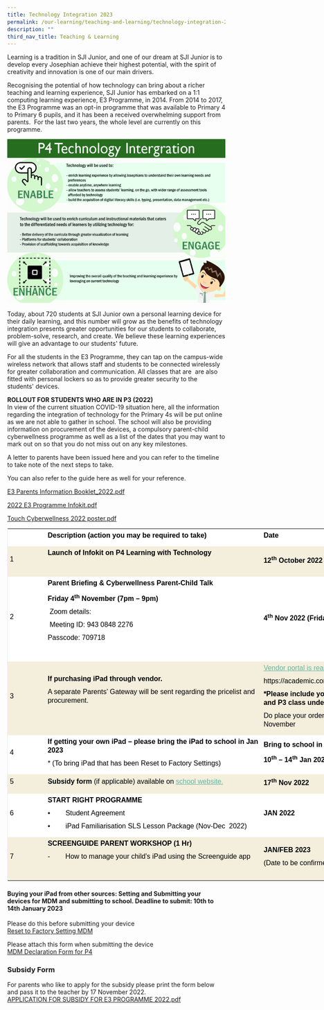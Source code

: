 ```yaml
---
title: Technology Integration 2023
permalink: /our-learning/teaching-and-learning/technology-integration-2023/
description: ""
third_nav_title: Teaching & Learning
---
```

Learning is a tradition in SJI Junior, and one of our dream at SJI Junior is to develop every Josephian achieve their highest potential, with the spirit of creativity and innovation is one of our main drivers.

Recognising the potential of how technology can bring about a richer teaching and learning experience, SJI Junior has embarked on a 1:1 computing learning experience, E3 Programme, in 2014. From 2014 to 2017, the E3 Programme was an opt-in programme that was available to Primary 4 to Primary 6 pupils, and it has been a received overwhelming support from parents.  For the last two years, the whole level are currently on this programme.

![P4 Technology vision.jpg](/images/P4%20Technology%20vision.jpg)

Today, about 720 students at SJI Junior own a personal learning device for their daily learning, and this number will grow as the benefits of technology integration presents greater opportunities for our students to collaborate, problem-solve, research, and create. We believe these learning experiences will give an advantage to our students' future.   
  
For all the students in the E3 Programme, they can tap on the campus-wide wireless network that allows staff and students to be connected wirelessly for greater collaboration and communication. All classes that are  are also fitted with personal lockers so as to provide greater security to the students' devices. 

**ROLLOUT FOR STUDENTS WHO ARE IN P3 (2022)**  
In view of the current situation COVID-19 situation here, all the information regarding the integration of technology for the Primary 4s will be put online as we are not able to gather in school. The school will also be providing information on procurement of the devices, a compulsory parent-child cyberwellness programme as well as a list of the dates that you may want to mark out on so that you do not miss out on any key milestones.  
  
A letter to parents have been issued here and you can refer to the timeline to take note of the next steps to take.  
  
You can also refer to the guide here as well for your reference.   
  
[E3 Parents Information Booklet\_2022.pdf](/files/E3%20Parents%20Information%20Booklet_2022.pdf)  
  
[2022 E3 Programme Infokit.pdf](/files/2022%20E3%20Programme%20Infokit.pdf)  
  
[Touch Cyberwellness 2022 poster.pdf](/files/Touch%20Cyberwellness%202022%20poster.pdf)  

<table class="iveo_table ives_tab_1" width="677" style="margin: 0px; outline: 0px; padding: 0px; border: 1px solid rgb(234, 234, 234); border-collapse: collapse; width: 873.333px;"><tbody class="" style="margin: 0px; outline: 0px; padding: 0px;"><tr class="" style="margin: 0px; outline: 0px; padding: 0px;"><td width="65" class="" style="margin: 0px; outline: 0px; padding: 5px; text-align: left; background: rgb(255, 255, 255); color: rgb(40, 40, 40); width: 116px;"><p class="" style="margin: 0px 0px 10px; outline: 0px; padding: 0px; line-height: 20px !important; color: rgb(0, 0, 0); font-family: &quot;PT Sans&quot;, sans-serif; font-size: 16px;"><b class="" style="margin: 0px; outline: 0px; padding: 0px;"><span class="" style="margin: 0px; outline: 0px; padding: 0px;">&nbsp;</span></b><span class="" style="margin: 0px; outline: 0px; padding: 0px;"></span></p></td><td width="444" class="" style="margin: 0px; outline: 0px; padding: 5px; text-align: left; background: rgb(255, 255, 255); color: rgb(40, 40, 40); width: 698px;"><p class="" style="margin: 0px 0px 10px; outline: 0px; padding: 0px; line-height: 20px !important; color: rgb(0, 0, 0); font-family: &quot;PT Sans&quot;, sans-serif; font-size: 16px;"><b class="" style="margin: 0px; outline: 0px; padding: 0px;"><span class="" style="margin: 0px; outline: 0px; padding: 0px;">Description (action you may be required to take)</span></b><span class="" style="margin: 0px; outline: 0px; padding: 0px;"></span></p></td><td width="168" class="" style="margin: 0px; outline: 0px; padding: 5px; text-align: left; background: rgb(255, 255, 255); color: rgb(40, 40, 40); width: 275px;"><p class="" style="margin: 0px 0px 10px; outline: 0px; padding: 0px; line-height: 20px !important; color: rgb(0, 0, 0); font-family: &quot;PT Sans&quot;, sans-serif; font-size: 16px;"><b class="" style="margin: 0px; outline: 0px; padding: 0px;"><span class="" style="margin: 0px; outline: 0px; padding: 0px;">Date</span></b><span class="" style="margin: 0px; outline: 0px; padding: 0px;"></span></p></td></tr><tr class="" style="margin: 0px; outline: 0px; padding: 0px;"><td width="65" class="" style="margin: 0px; outline: 0px; padding: 5px; text-align: left; background: rgb(244, 238, 220); color: rgb(40, 40, 40);"><p class="" style="margin: 0px 0px 10px; outline: 0px; padding: 0px; line-height: 20px !important; color: rgb(0, 0, 0); font-family: &quot;PT Sans&quot;, sans-serif; font-size: 16px;"><span class="" style="margin: 0px; outline: 0px; padding: 0px;">1</span></p></td><td width="444" class="" style="margin: 0px; outline: 0px; padding: 5px; text-align: left; background: rgb(244, 238, 220); color: rgb(40, 40, 40);"><p class="" style="margin: 0px 0px 10px; outline: 0px; padding: 0px; line-height: 20px !important; color: rgb(0, 0, 0); font-family: &quot;PT Sans&quot;, sans-serif; font-size: 16px;"><b class="" style="margin: 0px; outline: 0px; padding: 0px;"><span class="" style="margin: 0px; outline: 0px; padding: 0px;">Launch of Infokit on P4 Learning with Technology</span></b></p><p class="" style="margin: 0px 0px 10px; outline: 0px; padding: 0px; line-height: 20px !important; color: rgb(0, 0, 0); font-family: &quot;PT Sans&quot;, sans-serif; font-size: 16px;"><b class="" style="margin: 0px; outline: 0px; padding: 0px;"><span class="" style="margin: 0px; outline: 0px; padding: 0px;"><br style="margin: 0px; outline: 0px; padding: 0px;"></span></b></p></td><td width="168" class="" style="margin: 0px; outline: 0px; padding: 5px; text-align: left; background: rgb(244, 238, 220); color: rgb(40, 40, 40);"><p class="" style="margin: 0px 0px 10px; outline: 0px; padding: 0px; line-height: 20px !important; color: rgb(0, 0, 0); font-family: &quot;PT Sans&quot;, sans-serif; font-size: 16px;"><b class="" style="margin: 0px; outline: 0px; padding: 0px;"><span class="" style="margin: 0px; outline: 0px; padding: 0px;">12<sup class="" style="margin: 0px; outline: 0px; padding: 0px;">th</sup><span>&nbsp;</span>October 2022</span></b></p></td></tr><tr class="" style="margin: 0px; outline: 0px; padding: 0px;"><td width="65" class="" style="margin: 0px; outline: 0px; padding: 5px; text-align: left; background: rgb(255, 255, 255); color: rgb(40, 40, 40);"><p class="" style="margin: 0px 0px 10px; outline: 0px; padding: 0px; line-height: 20px !important; color: rgb(0, 0, 0); font-family: &quot;PT Sans&quot;, sans-serif; font-size: 16px;"><span class="" style="margin: 0px; outline: 0px; padding: 0px;">2</span></p></td><td width="444" class="" style="margin: 0px; outline: 0px; padding: 5px; text-align: left; background: rgb(255, 255, 255); color: rgb(40, 40, 40);"><p class="" style="margin: 0px 0px 10px; outline: 0px; padding: 0px; line-height: 20px !important; color: rgb(0, 0, 0); font-family: &quot;PT Sans&quot;, sans-serif; font-size: 16px;"><b class="" style="margin: 0px; outline: 0px; padding: 0px;"><span class="" style="margin: 0px; outline: 0px; padding: 0px;">Parent Briefing &amp; Cyberwellness Parent-Child Talk</span></b></p><p class="" style="margin: 0px 0px 10px; outline: 0px; padding: 0px; line-height: 20px !important; color: rgb(0, 0, 0); font-family: &quot;PT Sans&quot;, sans-serif; font-size: 16px;"><b class="" style="margin: 0px; outline: 0px; padding: 0px;"><span class="" style="margin: 0px; outline: 0px; padding: 0px;">Friday 4<sup class="" style="margin: 0px; outline: 0px; padding: 0px;">th</sup><span>&nbsp;</span>November (7pm – 9pm)</span></b></p><p class="" style="margin: 0px 0px 10px; outline: 0px; padding: 0px; line-height: 20px !important; color: rgb(0, 0, 0); font-family: &quot;PT Sans&quot;, sans-serif; font-size: 16px;"><span class="" style="margin: 0px; outline: 0px; padding: 0px;">&nbsp;</span>Zoom details:</p><p class="" style="margin: 0px 0px 10px; outline: 0px; padding: 0px; line-height: 20px !important; color: rgb(0, 0, 0); font-family: &quot;PT Sans&quot;, sans-serif; font-size: 16px;"><span class="" style="margin: 0px; outline: 0px; padding: 0px;">&nbsp;</span><span class="" style="margin: 0px; outline: 0px; padding: 0px;">Meeting ID: 943 0848 2276</span></p><p class="" style="margin: 0px 0px 10px; outline: 0px; padding: 0px; line-height: 20px !important; color: rgb(0, 0, 0); font-family: &quot;PT Sans&quot;, sans-serif; font-size: 16px;"><span class="" style="margin: 0px; outline: 0px; padding: 0px;">Passcode: 709718</span></p><p class="" style="margin: 0px 0px 10px; outline: 0px; padding: 0px; line-height: 20px !important; color: rgb(0, 0, 0); font-family: &quot;PT Sans&quot;, sans-serif; font-size: 16px;"><span class="" style="margin: 0px; outline: 0px; padding: 0px;">&nbsp;</span></p></td><td width="168" class="" style="margin: 0px; outline: 0px; padding: 5px; text-align: left; background: rgb(255, 255, 255); color: rgb(40, 40, 40);"><p class="" style="margin: 0px 0px 10px; outline: 0px; padding: 0px; line-height: 20px !important; color: rgb(0, 0, 0); font-family: &quot;PT Sans&quot;, sans-serif; font-size: 16px;"><b class="" style="margin: 0px; outline: 0px; padding: 0px;"><span lang="EN-SG" class="" style="margin: 0px; outline: 0px; padding: 0px;">4<sup class="" style="margin: 0px; outline: 0px; padding: 0px;">th</sup><span>&nbsp;</span>Nov 2022 (Friday)</span></b><b class="" style="margin: 0px; outline: 0px; padding: 0px;"><span class="" style="margin: 0px; outline: 0px; padding: 0px;"></span></b></p></td></tr><tr class="" style="margin: 0px; outline: 0px; padding: 0px;"><td width="65" class="" style="margin: 0px; outline: 0px; padding: 5px; text-align: left; background: rgb(244, 238, 220); color: rgb(40, 40, 40);"><p class="" style="margin: 0px 0px 10px; outline: 0px; padding: 0px; line-height: 20px !important; color: rgb(0, 0, 0); font-family: &quot;PT Sans&quot;, sans-serif; font-size: 16px;"><span class="" style="margin: 0px; outline: 0px; padding: 0px;">3</span></p></td><td width="444" class="" style="margin: 0px; outline: 0px; padding: 5px; text-align: left; background: rgb(244, 238, 220); color: rgb(40, 40, 40);"><p class="" style="margin: 0px 0px 10px; outline: 0px; padding: 0px; line-height: 20px !important; color: rgb(0, 0, 0); font-family: &quot;PT Sans&quot;, sans-serif; font-size: 16px;"><b class="" style="margin: 0px; outline: 0px; padding: 0px;"><span class="" style="margin: 0px; outline: 0px; padding: 0px;">If purchasing iPad through vendor.</span></b></p><p class="" style="margin: 0px 0px 10px; outline: 0px; padding: 0px; line-height: 20px !important; color: rgb(0, 0, 0); font-family: &quot;PT Sans&quot;, sans-serif; font-size: 16px;"><span class="" style="margin: 0px; outline: 0px; padding: 0px;">A separate Parents’ Gateway will be sent regarding the pricelist and procurement.</span></p><p class="" style="margin: 0px 0px 10px; outline: 0px; padding: 0px; line-height: 20px !important; color: rgb(0, 0, 0); font-family: &quot;PT Sans&quot;, sans-serif; font-size: 16px;">&nbsp;<br style="margin: 0px; outline: 0px; padding: 0px;"></p></td><td width="168" class="" style="margin: 0px; outline: 0px; padding: 5px; text-align: left; background: rgb(244, 238, 220); color: rgb(40, 40, 40);"><p class="" style="margin: 0px 0px 10px; outline: 0px; padding: 0px; line-height: 20px !important; color: rgb(0, 0, 0); font-family: &quot;PT Sans&quot;, sans-serif; font-size: 16px;"><a href="https://academic.com.sg/collections/sjij" target="" style="margin: 0px; outline: 0px; padding: 0px; color: rgb(98, 183, 163); font-weight: 400; text-decoration: underline;">Vendor portal is ready!</a><br style="margin: 0px; outline: 0px; padding: 0px;"></p><p class="" style="margin: 0px 0px 10px; outline: 0px; padding: 0px; line-height: 20px !important; color: rgb(0, 0, 0); font-family: &quot;PT Sans&quot;, sans-serif; font-size: 16px;">https://academic.com.sg/collections/sjij<br style="margin: 0px; outline: 0px; padding: 0px;"></p><p class="" style="margin: 0px 0px 10px; outline: 0px; padding: 0px; line-height: 20px !important; color: rgb(0, 0, 0); font-family: &quot;PT Sans&quot;, sans-serif; font-size: 16px;"><b style="margin: 0px; outline: 0px; padding: 0px;">*Please include your child's name and P3 class under the notes</b></p><p class="" style="margin: 0px 0px 10px; outline: 0px; padding: 0px; line-height: 20px !important; color: rgb(0, 0, 0); font-family: &quot;PT Sans&quot;, sans-serif; font-size: 16px;">Do place your order by end of November</p></td></tr><tr class="" style="margin: 0px; outline: 0px; padding: 0px;"><td width="65" class="" style="margin: 0px; outline: 0px; padding: 5px; text-align: left; background: rgb(255, 255, 255); color: rgb(40, 40, 40);"><p class="" style="margin: 0px 0px 10px; outline: 0px; padding: 0px; line-height: 20px !important; color: rgb(0, 0, 0); font-family: &quot;PT Sans&quot;, sans-serif; font-size: 16px;"><span class="" style="margin: 0px; outline: 0px; padding: 0px;">4</span></p></td><td width="444" class="" style="margin: 0px; outline: 0px; padding: 5px; text-align: left; background: rgb(255, 255, 255); color: rgb(40, 40, 40);"><p class="" style="margin: 0px 0px 10px; outline: 0px; padding: 0px; line-height: 20px !important; color: rgb(0, 0, 0); font-family: &quot;PT Sans&quot;, sans-serif; font-size: 16px;"><b class="" style="margin: 0px; outline: 0px; padding: 0px;"><span class="" style="margin: 0px; outline: 0px; padding: 0px;">If getting your own iPad – please bring the iPad to school in Jan 2023</span></b></p><p class="" style="margin: 0px 0px 10px; outline: 0px; padding: 0px; line-height: 20px !important; color: rgb(0, 0, 0); font-family: &quot;PT Sans&quot;, sans-serif; font-size: 16px;"><span class="" style="margin: 0px; outline: 0px; padding: 0px;">* (To bring iPad that has been Reset to Factory Settings)</span></p></td><td width="168" class="" style="margin: 0px; outline: 0px; padding: 5px; text-align: left; background: rgb(255, 255, 255); color: rgb(40, 40, 40);"><p class="" style="margin: 0px 0px 10px; outline: 0px; padding: 0px; line-height: 20px !important; color: rgb(0, 0, 0); font-family: &quot;PT Sans&quot;, sans-serif; font-size: 16px;"><b class="" style="margin: 0px; outline: 0px; padding: 0px;"><span class="" style="margin: 0px; outline: 0px; padding: 0px;">Bring to school in Term 1 Week 2.</span></b></p><p class="" style="margin: 0px 0px 10px; outline: 0px; padding: 0px; line-height: 20px !important; color: rgb(0, 0, 0); font-family: &quot;PT Sans&quot;, sans-serif; font-size: 16px;"><b class="" style="margin: 0px; outline: 0px; padding: 0px;"><span class="" style="margin: 0px; outline: 0px; padding: 0px;">10<sup class="" style="margin: 0px; outline: 0px; padding: 0px;">th</sup><span>&nbsp;</span>– 14<sup class="" style="margin: 0px; outline: 0px; padding: 0px;">th</sup><span>&nbsp;</span>Jan 2023</span></b></p></td></tr><tr class="" style="margin: 0px; outline: 0px; padding: 0px;"><td width="65" class="" style="margin: 0px; outline: 0px; padding: 5px; text-align: left; background: rgb(244, 238, 220); color: rgb(40, 40, 40);"><p class="" style="margin: 0px 0px 10px; outline: 0px; padding: 0px; line-height: 20px !important; color: rgb(0, 0, 0); font-family: &quot;PT Sans&quot;, sans-serif; font-size: 16px;"><span class="" style="margin: 0px; outline: 0px; padding: 0px;">5</span></p></td><td width="444" class="" style="margin: 0px; outline: 0px; padding: 5px; text-align: left; background: rgb(244, 238, 220); color: rgb(40, 40, 40);"><p class="" style="margin: 0px 0px 10px; outline: 0px; padding: 0px; line-height: 20px !important; color: rgb(0, 0, 0); font-family: &quot;PT Sans&quot;, sans-serif; font-size: 16px;"><b class="" style="margin: 0px; outline: 0px; padding: 0px;"><span class="" style="margin: 0px; outline: 0px; padding: 0px;">Subsidy form</span></b><span class="" style="margin: 0px; outline: 0px; padding: 0px;"><span>&nbsp;</span>(if applicable) available on<span>&nbsp;</span><a href="https://sjijunior.moe.edu.sg/qql/slot/u423/2022/E3%20Programme/APPLICATION%20FOR%20SUBSIDY%20FOR%20E3%20PROGRAMME%202022.pdf" class="" style="margin: 0px; outline: 0px; padding: 0px; color: rgb(98, 183, 163); font-weight: 400; text-decoration: underline;">school website.</a></span></p></td><td width="168" class="" style="margin: 0px; outline: 0px; padding: 5px; text-align: left; background: rgb(244, 238, 220); color: rgb(40, 40, 40);"><p class="" style="margin: 0px 0px 10px; outline: 0px; padding: 0px; line-height: 20px !important; color: rgb(0, 0, 0); font-family: &quot;PT Sans&quot;, sans-serif; font-size: 16px;"><b class="" style="margin: 0px; outline: 0px; padding: 0px;"><span class="" style="margin: 0px; outline: 0px; padding: 0px;">17<sup class="" style="margin: 0px; outline: 0px; padding: 0px;">th</sup><span>&nbsp;</span>Nov 2022</span></b></p></td></tr><tr class="" style="margin: 0px; outline: 0px; padding: 0px;"><td width="65" class="" style="margin: 0px; outline: 0px; padding: 5px; text-align: left; background: rgb(255, 255, 255); color: rgb(40, 40, 40);"><p class="" style="margin: 0px 0px 10px; outline: 0px; padding: 0px; line-height: 20px !important; color: rgb(0, 0, 0); font-family: &quot;PT Sans&quot;, sans-serif; font-size: 16px;"><span lang="EN-SG" class="" style="margin: 0px; outline: 0px; padding: 0px;">6</span><span class="" style="margin: 0px; outline: 0px; padding: 0px;"></span></p></td><td width="444" class="" style="margin: 0px; outline: 0px; padding: 5px; text-align: left; background: rgb(255, 255, 255); color: rgb(40, 40, 40);"><p class="" style="margin: 0px 0px 10px; outline: 0px; padding: 0px; line-height: 20px !important; color: rgb(0, 0, 0); font-family: &quot;PT Sans&quot;, sans-serif; font-size: 16px;"><b class="" style="margin: 0px; outline: 0px; padding: 0px;"><span lang="EN-SG" class="" style="margin: 0px; outline: 0px; padding: 0px;">START RIGHT PROGRAMME</span></b><b class="" style="margin: 0px; outline: 0px; padding: 0px;"><span class="" style="margin: 0px; outline: 0px; padding: 0px;"></span></b></p><p class="" style="margin: 0px 0px 10px; outline: 0px; padding: 0px; line-height: 20px !important; color: rgb(0, 0, 0); font-family: &quot;PT Sans&quot;, sans-serif; font-size: 16px;"><span class="" style="margin: 0px; outline: 0px; padding: 0px;">•<span class="" style="margin: 0px; outline: 0px; padding: 0px;">&nbsp;&nbsp;&nbsp;&nbsp;&nbsp;&nbsp;&nbsp;<span>&nbsp;</span></span></span><span lang="EN-SG" class="" style="margin: 0px; outline: 0px; padding: 0px;">Student Agreement</span><span class="" style="margin: 0px; outline: 0px; padding: 0px;"></span></p><p class="" style="margin: 0px 0px 10px; outline: 0px; padding: 0px; line-height: 20px !important; color: rgb(0, 0, 0); font-family: &quot;PT Sans&quot;, sans-serif; font-size: 16px;"><span class="" style="margin: 0px; outline: 0px; padding: 0px;">•<span class="" style="margin: 0px; outline: 0px; padding: 0px;">&nbsp;&nbsp;&nbsp;&nbsp;&nbsp;&nbsp;&nbsp;<span>&nbsp;</span></span></span><span lang="EN-SG" class="" style="margin: 0px; outline: 0px; padding: 0px;">iPad Familiarisation SLS Lesson Package (Nov-Dec&nbsp; 2022)</span><span class="" style="margin: 0px; outline: 0px; padding: 0px;"></span></p></td><td width="168" class="" style="margin: 0px; outline: 0px; padding: 5px; text-align: left; background: rgb(255, 255, 255); color: rgb(40, 40, 40);"><p class="" style="margin: 0px 0px 10px; outline: 0px; padding: 0px; line-height: 20px !important; color: rgb(0, 0, 0); font-family: &quot;PT Sans&quot;, sans-serif; font-size: 16px;"><b class="" style="margin: 0px; outline: 0px; padding: 0px;"><span lang="EN-SG" class="" style="margin: 0px; outline: 0px; padding: 0px;">JAN 2022</span></b><b class="" style="margin: 0px; outline: 0px; padding: 0px;"><span class="" style="margin: 0px; outline: 0px; padding: 0px;"></span></b></p></td></tr><tr class="" style="margin: 0px; outline: 0px; padding: 0px;"><td width="65" class="" style="margin: 0px; outline: 0px; padding: 5px; text-align: left; background: rgb(244, 238, 220); color: rgb(40, 40, 40);"><p class="" style="margin: 0px 0px 10px; outline: 0px; padding: 0px; line-height: 20px !important; color: rgb(0, 0, 0); font-family: &quot;PT Sans&quot;, sans-serif; font-size: 16px;"><span lang="EN-SG" class="" style="margin: 0px; outline: 0px; padding: 0px;">7</span></p></td><td width="444" class="" style="margin: 0px; outline: 0px; padding: 5px; text-align: left; background: rgb(244, 238, 220); color: rgb(40, 40, 40);"><p class="" style="margin: 0px 0px 10px; outline: 0px; padding: 0px; line-height: 20px !important; color: rgb(0, 0, 0); font-family: &quot;PT Sans&quot;, sans-serif; font-size: 16px;"><b class="" style="margin: 0px; outline: 0px; padding: 0px;"><span lang="EN-SG" class="" style="margin: 0px; outline: 0px; padding: 0px;">SCREENGUIDE PARENT WORKSHOP (1 Hr)</span></b></p><p class="" style="margin: 0px 0px 10px; outline: 0px; padding: 0px; line-height: 20px !important; color: rgb(0, 0, 0); font-family: &quot;PT Sans&quot;, sans-serif; font-size: 16px;"><span lang="EN-SG" class="" style="margin: 0px; outline: 0px; padding: 0px;">-<span class="" style="margin: 0px; outline: 0px; padding: 0px;">&nbsp;&nbsp;&nbsp;&nbsp;&nbsp;&nbsp;&nbsp;<span>&nbsp;</span></span></span><span lang="EN-SG" class="" style="margin: 0px; outline: 0px; padding: 0px;">How to manage your child’s iPad using the Screenguide app<b class="" style="margin: 0px; outline: 0px; padding: 0px;"></b></span></p><p class="" style="margin: 0px 0px 10px; outline: 0px; padding: 0px; line-height: 20px !important; color: rgb(0, 0, 0); font-family: &quot;PT Sans&quot;, sans-serif; font-size: 16px;"><b class="" style="margin: 0px; outline: 0px; padding: 0px;"><span lang="EN-SG" class="" style="margin: 0px; outline: 0px; padding: 0px;">&nbsp;</span></b></p></td><td width="168" class="" style="margin: 0px; outline: 0px; padding: 5px; text-align: left; background: rgb(244, 238, 220); color: rgb(40, 40, 40);"><p class="" style="margin: 0px 0px 10px; outline: 0px; padding: 0px; line-height: 20px !important; color: rgb(0, 0, 0); font-family: &quot;PT Sans&quot;, sans-serif; font-size: 16px;"><b class="" style="margin: 0px; outline: 0px; padding: 0px;"><span lang="EN-SG" class="" style="margin: 0px; outline: 0px; padding: 0px;">JAN/FEB 2023</span></b></p><p class="" style="margin: 0px 0px 10px; outline: 0px; padding: 0px; line-height: 20px !important; color: rgb(0, 0, 0); font-family: &quot;PT Sans&quot;, sans-serif; font-size: 16px;"><span lang="EN-SG" class="" style="margin: 0px; outline: 0px; padding: 0px;">(Date to be confirmed)</span></p></td></tr></tbody></table>

#### Buying your iPad from other sources: Setting and Submitting your devices for MDM and submitting to school. Deadline to submit: 10th to 14th January 2023


  
Please do this before submitting your device  
[Reset to Factory Setting MDM](/files/Reset%20to%20Factory%20Setting%20MDM%2026th%20Jan.pdf)  
  
Please attach this form when submitting the device  
[MDM Declaration Form for P4](/files/MDM%20Declaration%20Form%20for%20P4%202020%20blank.pdf)   
  

### Subsidy Form


For parents who like to apply for the subsidy please print the form below and pass it to the teacher by 17 November 2022.    
[APPLICATION FOR SUBSIDY FOR E3 PROGRAMME 2022.pdf](/files/APPLICATION%20FOR%20SUBSIDY%20FOR%20E3%20PROGRAMME%202022.pdf)